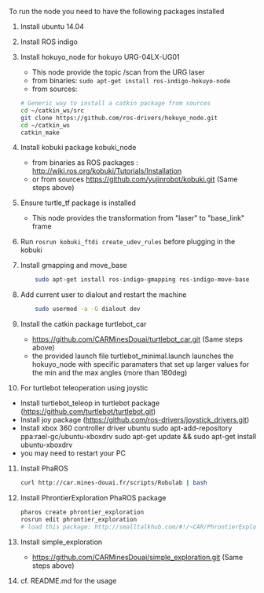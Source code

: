To run the node you need to have the following packages installed

1. Install ubuntu 14.04
2. Install ROS indigo		
3. Install hokuyo\_node for hokuyo URG-04LX-UG01
	* This node provide the topic /scan from the URG laser
	* from binaries: `sudo apt-get install ros-indigo-hokuyo-node`
	* from sources:

	```bash
	# Generic way to install a catkin package from sources
	cd ~/catkin_ws/src
	git clone https://github.com/ros-drivers/hokuyo_node.git
	cd ~/catkin_ws
	catkin_make
	```	
4. Install kobuki package kobuki_node 
	* from binaries as ROS packages : http://wiki.ros.org/kobuki/Tutorials/Installation
	* or from sources https://github.com/yujinrobot/kobuki.git (Same steps above)
5. Ensure turtle_tf package is installed
	* This node provides the transformation from "laser" to "base_link" frame
6. Run `rosrun kobuki_ftdi create_udev_rules` before plugging in the kobuki
7. Install gmapping and move_base

	```bash
		sudo apt-get install ros-indigo-gmapping ros-indigo-move-base
	```
8. Add current user to dialout and restart the machine

	```bash
		sudo usermod -a -G dialout dev 
	```
9. Install the catkin package turtlebot_car
	* https://github.com/CARMinesDouai/turtlebot_car.git (Same steps above)
	* the provided launch file turtlebot_minimal.launch launches the hokuyo_node with specific paramaters that set up larger values for the min and the max angles (more than 180deg)

10. For turtlebot teleoperation using joystic
  * Install turtlebot_teleop in turtlebot package (https://github.com/turtlebot/turtlebot.git)
  * Install joy package (https://github.com/ros-drivers/joystick_drivers.git)
  * Install xbox 360 controller driver ubuntu
    sudo apt-add-repository ppa:rael-gc/ubuntu-xboxdrv
    sudo apt-get update && sudo apt-get install ubuntu-xboxdrv
  * you may need to restart your PC

11. Install PhaROS

	```bash
	curl http://car.mines-douai.fr/scripts/Robulab | bash
	```
12. Install PhrontierExploration PhaROS package
	
	```bash
	pharos create phrontier_exploration
	rosrun edit phrontier_exploration
	# load this package: http://smalltalkhub.com/#!/~CAR/PhrontierExploration
	```
13. Install simple_exploration 
	* https://github.com/CARMinesDouai/simple_exploration.git (Same steps above)

14. cf. README.md for the usage
